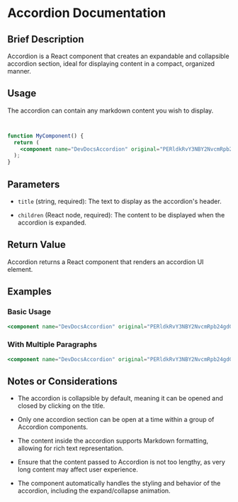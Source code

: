 # Accordion Documentation

## Brief Description

Accordion is a React component that creates an expandable and collapsible accordion section, ideal for displaying content in a compact, organized manner.

## Usage

The accordion can contain any markdown content you wish to display.

```jsx


function MyComponent() {
  return (
    <component name="DevDocsAccordion" original="PERldkRvY3NBY2NvcmRpb24gdGl0bGU9IlNlY3Rpb24gVGl0bGUiPgogICAgICB7LyogWW91ciBjb250ZW50IGhlcmUgKi99CiAgICA8L0RldkRvY3NBY2NvcmRpb24+" props="eyJ0aXRsZSI6IlNlY3Rpb24gVGl0bGUiLCJjaGlsZHJlbiI6InsvKiBZb3VyIGNvbnRlbnQgaGVyZSAqL30ifQ=="></component>
  );
}
```

## Parameters

* `title` (string, required): The text to display as the accordion's header.

* `children` (React node, required): The content to be displayed when the accordion is expanded.

## Return Value

Accordion returns a React component that renders an accordion UI element.

## Examples

### Basic Usage

```jsx
<component name="DevDocsAccordion" original="PERldkRvY3NBY2NvcmRpb24gdGl0bGU9IkdldHRpbmcgU3RhcnRlZCI+CiAgPHA+VGhpcyBpcyB0aGUgY29udGVudCBvZiB0aGUgYWNjb3JkaW9uLiBJdCBjYW4gaW5jbHVkZSBhbnkgdmFsaWQgSlNYLjwvcD4KPC9EZXZEb2NzQWNjb3JkaW9uPg==" props="eyJ0aXRsZSI6IkdldHRpbmcgU3RhcnRlZCIsImNoaWxkcmVuIjoiPHA+VGhpcyBpcyB0aGUgY29udGVudCBvZiB0aGUgYWNjb3JkaW9uLiBJdCBjYW4gaW5jbHVkZSBhbnkgdmFsaWQgSlNYLjwvcD4ifQ=="></component>
```

### With Multiple Paragraphs

```jsx
<component name="DevDocsAccordion" original="PERldkRvY3NBY2NvcmRpb24gdGl0bGU9IkFkdmFuY2VkIFRvcGljcyI+CiAgPHA+Rmlyc3QgcGFyYWdyYXBoIG9mIGNvbnRlbnQuPC9wPgogIDxwPlNlY29uZCBwYXJhZ3JhcGggd2l0aCBtb3JlIGRldGFpbHMuPC9wPgogIDx1bD4KICAgIDxsaT5MaXN0IGl0ZW0gMTwvbGk+CiAgICA8bGk+TGlzdCBpdGVtIDI8L2xpPgogIDwvdWw+CjwvRGV2RG9jc0FjY29yZGlvbj4=" props="eyJ0aXRsZSI6IkFkdmFuY2VkIFRvcGljcyIsImNoaWxkcmVuIjoiPHA+Rmlyc3QgcGFyYWdyYXBoIG9mIGNvbnRlbnQuPC9wPlxuICA8cD5TZWNvbmQgcGFyYWdyYXBoIHdpdGggbW9yZSBkZXRhaWxzLjwvcD5cbiAgPHVsPlxuICAgIDxsaT5MaXN0IGl0ZW0gMTwvbGk+XG4gICAgPGxpPkxpc3QgaXRlbSAyPC9saT5cbiAgPC91bD4ifQ=="></component>
```

## Notes or Considerations

* The accordion is collapsible by default, meaning it can be opened and closed by clicking on the title.

* Only one accordion section can be open at a time within a group of Accordion components.

* The content inside the accordion supports Markdown formatting, allowing for rich text representation.

* Ensure that the content passed to Accordion is not too lengthy, as very long content may affect user experience.

* The component automatically handles the styling and behavior of the accordion, including the expand/collapse animation.
